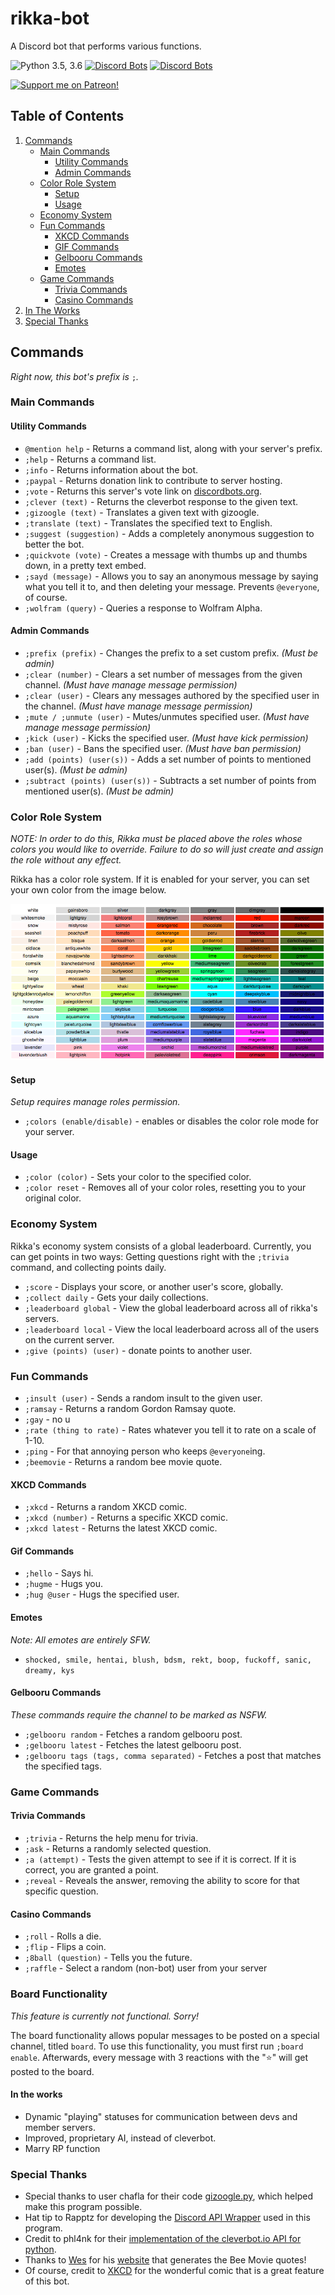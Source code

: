 # rikka-bot

A Discord bot that performs various functions.

![Python 3.5, 3.6](https://img.shields.io/badge/python-3.5%2C%203.6-blue.svg) [![Discord Bots](https://discordbots.org/api/widget/status/430482288053059584.svg)](https://discordbots.org/bot/430482288053059584) [![Discord Bots](https://discordbots.org/api/widget/servers/430482288053059584.svg)](https://discordbots.org/bot/430482288053059584)

[![Support me on Patreon!](https://cdn.discordapp.com/attachments/437991897269665792/446474035149144074/unknown.png)](https://www.patreon.com/LeoSaucedo)

## Table of Contents
1. [Commands](#commands)
    - [Main Commands](#main-commands)
        - [Utility Commands](#utility-commands)
        - [Admin Commands](#admin-commands)
    - [Color Role System](#color-role-system)
        - [Setup](#setup)
        - [Usage](#usage)
    - [Economy System](#economy-system)
    - [Fun Commands](#fun-commands)
        - [XKCD Commands](#xkcd-commands)
        - [GIF Commands](#gif-commands)
        - [Gelbooru Commands](#gelbooru-commands)
        - [Emotes](#emotes)
    - [Game Commands](#game-commands)
        - [Trivia Commands](#trivia-commands)
        - [Casino Commands](#casino-commands)
2. [In The Works](#in-the-works)
3. [Special Thanks](#special-thanks)

## Commands

*Right now, this bot's prefix is* `;`*.*

### Main Commands
#### Utility Commands

- `@mention help` - Returns a command list, along with your server's prefix.
- `;help` - Returns a command list.
- `;info` - Returns information about the bot.
- `;paypal` - Returns donation link to contribute to server hosting.
- `;vote` - Returns this server's vote link on [discordbots.org](https://discordbots.org/).
- `;clever (text)` - Returns the cleverbot response to the given text.
- `;gizoogle (text)` - Translates a given text with gizoogle.
- `;translate (text)` - Translates the specified text to English.
- `;suggest (suggestion)` - Adds a completely anonymous suggestion to better the bot.
- `;quickvote (vote)` - Creates a message with thumbs up and thumbs down, in a pretty text embed.
- `;sayd (message)` - Allows you to say an anonymous message by saying what you tell it to, and then deleting your message. Prevents `@everyone`, of course.
- `;wolfram (query)` - Queries a response to Wolfram Alpha.

#### Admin Commands

- `;prefix (prefix)` - Changes the prefix to a set custom prefix. *(Must be admin)*
- `;clear (number)` - Clears a set number of messages from the given channel. *(Must have manage message permission)*
- `;clear (user)` - Clears any messages authored by the specified user in the channel. *(Must have manage message permission)*
- `;mute / ;unmute (user)` - Mutes/unmutes specified user. *(Must have manage message permission)*
- `;kick (user)` - Kicks the specified user. *(Must have kick permission)*
- `;ban (user)` - Bans the specified user. *(Must have ban permission)*
- `;add (points) (user(s))` - Adds a set number of points to mentioned user(s). *(Must be admin)*
- `;subtract (points) (user(s))` - Subtracts a set number of points from mentioned user(s). *(Must be admin)*

### Color Role System


*NOTE: In order to do this, Rikka must be placed above the roles whose colors you would like to override. Failure to do so will just create and assign the role without any effect.*

Rikka has a color role system. If it is enabled for your server, you can set your own color from the image below.

![Color Chart](https://raw.githubusercontent.com/LeoSaucedo/rikka-bot/master/json/css-color-names.png)

#### Setup
*Setup requires manage roles permission.*
- `;colors (enable/disable)` - enables or disables the color role mode for your server.

#### Usage
- `;color (color)` - Sets your color to the specified color.
- `;color reset` - Removes all of your color roles, resetting you to your original color.

### Economy System

Rikka's economy system consists of a global leaderboard. Currently, you can get points in two ways: Getting questions right with the `;trivia` command, and collecting points daily.

- `;score` - Displays your score, or another user's score, globally.
- `;collect daily` - Gets your daily collections.
- `;leaderboard global` - View the global leaderboard across all of rikka's servers.
- `;leaderboard local` - View the local leaderboard across all of the users on the current server.
- `;give (points) (user)` - donate points to another user.

### Fun Commands

- `;insult (user)` - Sends a random insult to the given user.
- `;ramsay` - Returns a random Gordon Ramsay quote.
- `;gay` - no u
- `;rate (thing to rate)` - Rates whatever you tell it to rate on a scale of 1-10.
- `;ping` - For that annoying person who keeps `@everyone`ing.
- `;beemovie` - Returns a random bee movie quote.

#### XKCD Commands

- `;xkcd` - Returns a random XKCD comic.
- `;xkcd (number)` - Returns a specific XKCD comic.
- `;xkcd latest` - Returns the latest XKCD comic.

#### Gif Commands

- `;hello` - Says hi.
- `;hugme` - Hugs you.
- `;hug @user` - Hugs the specified user.

#### Emotes

*Note: All emotes are entirely SFW.*

- `shocked, smile, hentai, blush, bdsm, rekt, boop, fuckoff, sanic, dreamy, kys`

#### Gelbooru Commands

*These commands require the channel to be marked as NSFW.*

- `;gelbooru random` - Fetches a random gelbooru post.
- `;gelbooru latest` - Fetches the latest gelbooru post.
- `;gelbooru tags (tags, comma separated)` - Fetches a post that matches the specified tags.

### Game Commands

#### Trivia Commands

- `;trivia` - Returns the help menu for trivia.
- `;ask` - Returns a randomly selected question.
- `;a (attempt)` - Tests the given attempt to see if it is correct. If it is correct, you are granted a point.
- `;reveal` - Reveals the answer, removing the ability to score for that specific question.

#### Casino Commands

- `;roll` - Rolls a die.
- `;flip` - Flips a coin.
- `;8ball (question)` - Tells you the future.
- `;raffle` - Select a random (non-bot) user from your server

### Board Functionality

*This feature is currently not functional. Sorry!*

The board functionality allows popular messages to be posted on a special channel, titled `board`.
To use this functionality, you must first run `;board enable`.
Afterwards, every message with 3 reactions with the "⭐" will get posted to the board.

#### In the works

- Dynamic "playing" statuses for communication between devs and member servers.
- Improved, proprietary AI, instead of cleverbot.
- Marry RP function

### Special Thanks

- Special thanks to user chafla for their code [gizoogle.py](https://github.com/chafla/gizoogle-py), which helped make this program possible.
- Hat tip to Rapptz for developing the [Discord API Wrapper](https://github.com/Rapptz/discord.py) used in this program.
- Credit to phl4nk for their [implementation of the cleverbot.io API for python](https://github.com/phl4nk/CleverApi).
- Thanks to [Wes](https://github.com/NeonWizard) for his [website](http://wizardlywonders.xyz:3054/) that generates the Bee Movie quotes!
- Of course, credit to [XKCD](https://xkcd.com/) for the wonderful comic that is a great feature of this bot.
